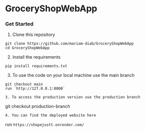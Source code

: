 # GroceryShopWebApp

### Get Started 
1. Clone this repository
```
git clone https://github.com/mariam-diab/GroceryShopWebApp
cd GroceryShopWebApp
```

2. Install the requirements 
```
pip install requirements.txt
```
3. To use the code on your local machine use the main branch
```
git checkout main
run `http://127.0.0.1:8000`

3. To access the production version use the production branch
```
git checkout production-branch
```
4. You can find the deployed website here
```
run `https://shopejustt.onrender.com/`
```
